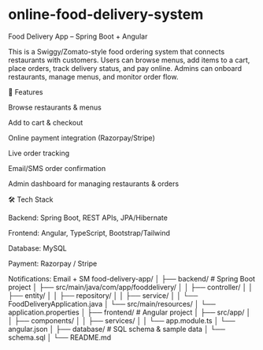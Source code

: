 # online-food-delivery-system
Food Delivery App – Spring Boot + Angular

This is a Swiggy/Zomato-style food ordering system that connects restaurants with customers. Users can browse menus, add items to a cart, place orders, track delivery status, and pay online. Admins can onboard restaurants, manage menus, and monitor order flow.

🚀 Features

Browse restaurants & menus

Add to cart & checkout

Online payment integration (Razorpay/Stripe)

Live order tracking

Email/SMS order confirmation

Admin dashboard for managing restaurants & orders

🛠️ Tech Stack

Backend: Spring Boot, REST APIs, JPA/Hibernate

Frontend: Angular, TypeScript, Bootstrap/Tailwind

Database: MySQL

Payment: Razorpay / Stripe

Notifications: Email + SM
food-delivery-app/
│
├── backend/ # Spring Boot project
│ ├── src/main/java/com/app/fooddelivery/
│ │ ├── controller/
│ │ ├── entity/
│ │ ├── repository/
│ │ ├── service/
│ │ └── FoodDeliveryApplication.java
│ └── src/main/resources/
│ └── application.properties
│
├── frontend/ # Angular project
│ ├── src/app/
│ │ ├── components/
│ │ ├── services/
│ │ └── app.module.ts
│ └── angular.json
│
├── database/ # SQL schema & sample data
│ └── schema.sql
│
└── README.md
